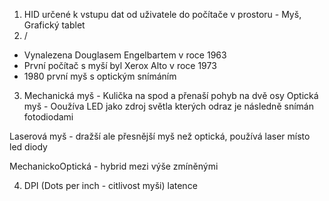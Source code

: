 1. HID určené k vstupu dat od uživatele do počítače v prostoru - Myš, Grafický tablet
2. /
- Vynalezena Douglasem Engelbartem v roce 1963
- První počítač s myší byl Xerox Alto v roce 1973
- 1980 první myš s optickým snímáním

3. Mechanická myš - Kulička na spod a přenaší pohyb na dvě osy
Optická myš - Ooužíva LED jako zdroj světla kterých odraz je následně snímán fotodiodami 

Laserová myš - dražší ale přesnější myš než optická, používá laser místo led diody

MechanickoOptická -  hybrid mezi výše zmíněnými

4. DPI (Dots per inch - citlivost myši)
latence
